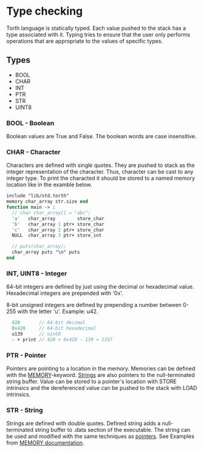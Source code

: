 # Type checking

Torth language is statically typed. Each value pushed to the stack has a type associated with it. Typing tries to ensure that the user only performs operations that are appropriate to the values of specific types.

## Types

- BOOL
- CHAR
- INT
- PTR
- STR
- UINT8

### BOOL - Boolean

Boolean values are True and False. The boolean words are case insensitive.

### CHAR - Character

Characters are defined with single quotes. They are pushed to stack as the integer representation of the character. Thus, character can be cast to any integer type. To print the characted it should be stored to a named memory location like in the examble below.

```pascal
include "lib/std.torth"
memory char_array str.size end
function main -> :
  // char char_array[] = "abc";
  'a'   char_array        store_char
  'b'   char_array 1 ptr+ store_char
  'c'   char_array 2 ptr+ store_char
  NULL  char_array 3 ptr+ store_int

  // puts(char_array);
  char_array puts "\n" puts
end
```

### INT, UINT8 - Integer

64-bit integers are defined by just using the decimal or hexadecimal value. Hexadecimal integers are prepended with '0x'.

8-bit unsigned integers are defined by prepending a number between 0-255 with the letter 'u'. Example: u42.

```pascal
  420       // 64-bit decimal
  0x420     // 64-bit hexadecimal
  u139      // uint8
  - + print // 420 + 0x420 - 139 = 1337
```

### PTR - Pointer

Pointers are pointing to a location in the memory. Memories can be defined with the [MEMORY](./keywords.md#MEMORY)-keyword. [Strings](#STR---String) are also pointers to the null-terminated string buffer. Value can be stored to a pointer's location with STORE intrinsics and the dereferenced value can be pushed to the stack with LOAD intrinsics.

### STR - String

Strings are defined with double quotes. Defined string adds a null-terminated string buffer to .data section of the executable. The string can be used and modified with the same techniques as [pointers](#ptr---pointer). See Examples from [MEMORY documentation](./keywords.md#MEMORY).
